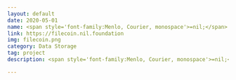 ```yaml
---
layout: default
date: 2020-05-01
name: <span style='font-family:Menlo, Courier, monospace'>=nil;</span> Crypto3's Filecoin Prover 
link: https://filecoin.nil.foundation
img: filecoin.png
category: Data Storage
tag: project
description: <span style='font-family:Menlo, Courier, monospace'>=nil;</span> Crypto3's Filecoin prover is a more performant and less hardware-demanding Filecoin prover alternative. This prover along with our version of Lotus Filecoin protocol implementation makes FIL mining up to 10x more profitable than with official <span style='font-family:Menlo, Courier, monospace'>rust-fil-proofs</span> library.

---
```

